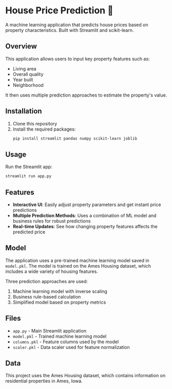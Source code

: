 # House Price Prediction 🏡

A machine learning application that predicts house prices based on property characteristics. Built with Streamlit and scikit-learn.

## Overview

This application allows users to input key property features such as:

- Living area
- Overall quality
- Year built
- Neighborhood

It then uses multiple prediction approaches to estimate the property's value.

## Installation

1. Clone this repository
2. Install the required packages:
   ```bash
   pip install streamlit pandas numpy scikit-learn joblib
   ```

## Usage

Run the Streamlit app:

```bash
streamlit run app.py
```

## Features

- **Interactive UI**: Easily adjust property parameters and get instant price predictions
- **Multiple Prediction Methods**: Uses a combination of ML model and business rules for robust predictions
- **Real-time Updates**: See how changing property features affects the predicted price

## Model

The application uses a pre-trained machine learning model saved in `model.pkl`. The model is trained on the Ames Housing dataset, which includes a wide variety of housing features.

Three prediction approaches are used:

1. Machine learning model with inverse scaling
2. Business rule-based calculation
3. Simplified model based on property metrics

## Files

- `app.py` - Main Streamlit application
- `model.pkl` - Trained machine learning model
- `columns.pkl` - Feature columns used by the model
- `scaler.pkl` - Data scaler used for feature normalization

## Data

This project uses the Ames Housing dataset, which contains information on residential properties in Ames, Iowa.
